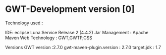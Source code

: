 # GWT-Development version [0]
Technology used :

IDE: eclipse Luna Service Release 2 (4.4.2)
Jar Management : Apache Maven
Web Technology : GWT,GWTP,CSS


Versions
GWT version  :2.7.0
gwt-maven-plugin.version : 2.7.0
target.jdk : 1.7
